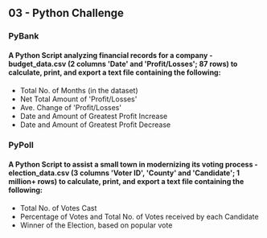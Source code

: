 ## 03 - Python Challenge

### PyBank
#### A Python Script analyzing financial records for a company - budget_data.csv (2 columns 'Date' and 'Profit/Losses'; 87 rows) to calculate, print, and export a text file containing the following: 

* Total No. of Months (in the dataset)
* Net Total Amount of 'Profit/Losses'
* Ave. Change of 'Profit/Losses'
* Date and Amount of Greatest Profit Increase
* Date and Amount of Greatest Profit Decrease

### PyPoll
#### A Python Script to assist a small town in modernizing its voting process - election_data.csv (3 columns 'Voter ID', 'County' and 'Candidate'; 1 million+ rows) to calculate, print, and export a text file containing the following: 

* Total No. of Votes Cast
* Percentage of Votes and Total No. of Votes received by each Candidate
* Winner of the Election, based on popular vote